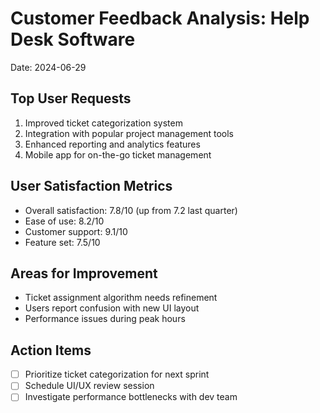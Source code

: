 # Customer Feedback Analysis: Help Desk Software

Date: 2024-06-29

## Top User Requests
1. Improved ticket categorization system
2. Integration with popular project management tools
3. Enhanced reporting and analytics features
4. Mobile app for on-the-go ticket management

## User Satisfaction Metrics
- Overall satisfaction: 7.8/10 (up from 7.2 last quarter)
- Ease of use: 8.2/10
- Customer support: 9.1/10
- Feature set: 7.5/10

## Areas for Improvement
- Ticket assignment algorithm needs refinement
- Users report confusion with new UI layout
- Performance issues during peak hours

## Action Items
- [ ] Prioritize ticket categorization for next sprint
- [ ] Schedule UI/UX review session
- [ ] Investigate performance bottlenecks with dev team
